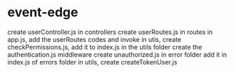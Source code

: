 # event-edge
create userController.js in controllers
create userRoutes.js in routes
in app.js, add the userRoutes codes and invoke
in utis, create checkPermissions.js, add it to index.js in the utils folder
create the authentication.js middleware
create unauthorized.js in error folder
add it in index.js of errors folder
in utils, create createTokenUser.js
